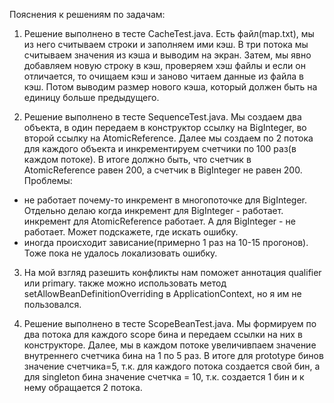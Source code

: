 Пояснения к решениям по задачам:
1. Решение выполнено в тесте CacheTest.java. Есть файл(map.txt), мы из него считываем строки и заполняем ими кэш. В три потока мы считываем значения из кэша и выводим на экран.
Затем, мы явно добавляем новую строку в кэш, проверяем хэш файлы и если он отличается, то очищаем кэш и заново читаем данные из файла в кэш.
Потом выводим размер нового кэша, который должен быть на единицу больше предыдущего.


2. Решение выполнено в тесте SequenceTest.java. Мы создаем два объекта, в один передаем в конструктор ссылку на BigInteger, во второй ссылку на
AtomicReference<BigInteger>. Далее мы создаем по 2 потока для каждого объекта и инкрементируем счетчики по 100 раз(в каждом потоке).
В итоге должно быть, что счетчик в AtomicReference равен 200, а счетчик в BigInteger не равен 200.
Проблемы:
- не работает почему-то инкремент в многопоточке для BigInteger. Отдельно делаю когда инкремент для BigInteger - работает.
инкремент для AtomicReference работает. А для BigInteger - не работает. Может подскажете, где искать ошибку.
- иногда происходит зависание(примерно 1 раз на 10-15 прогонов). Тоже пока не удалось локализовать ошибку.

3. На мой взгляд разешить конфликты нам поможет аннотация qualifier или primary. также можно использовать метод
setAllowBeanDefinitionOverriding в ApplicationContext, но я им не пользовался.


4. Решение выполнено в тесте ScopeBeanTest.java. Мы формируем по два потока для каждого scope бина и передаем ссылки на них в конструкторе.
Далее, мы в каждом потоке увеличивпаем значение внутреннего счетчика бина на 1 по 5 раз. В итоге для prototype бинов значение счетчика=5, т.к. для каждого потока создается
свой бин, а для singleton бина значение счетчка = 10, т.к. создается 1 бин и к нему обращается 2 потока.